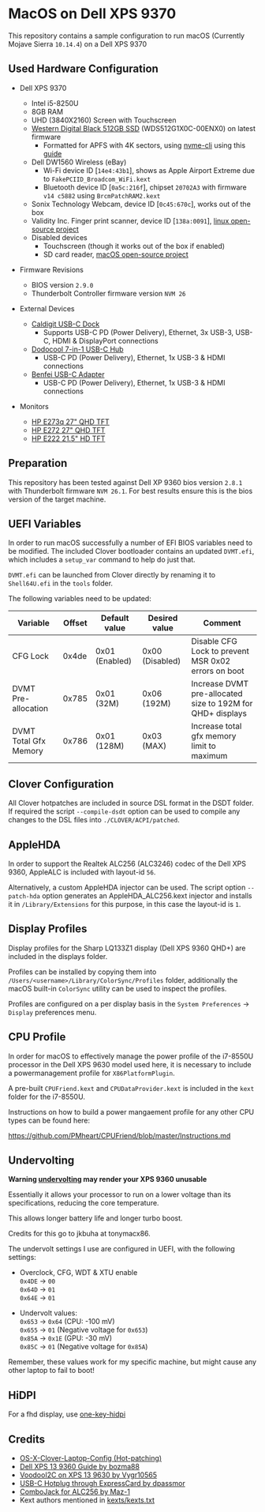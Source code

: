 # MacOS on Dell XPS 9370

This repository contains a sample configuration to run macOS (Currently Mojave Sierra `10.14.4`) on a Dell XPS 9370

## Used Hardware Configuration

- Dell XPS 9370
  - Intel i5-8250U
  - 8GB RAM
  - UHD (3840X2160) Screen with Touchscreen
  - [Western Digital Black 512GB SSD](http://a.co/8JOsXFG) (WDS512G1X0C-00ENX0) on latest firmware
    - Formatted for APFS with 4K sectors, using [nvme-cli](https://github.com/linux-nvme/nvme-cli) using this [guide](https://www.tonymacx86.com/threads/guide-sierra-on-hp-spectre-x360-native-kaby-lake-support.228302/)
  - Dell DW1560 Wireless (eBay)
    - Wi-Fi device ID [`14e4:43b1`], shows as Apple Airport Extreme due to `FakePCIID_Broadcom_WiFi.kext`
    - Bluetooth device ID [`0a5c:216f`], chipset `20702A3` with firmware `v14 c5882` using `BrcmPatchRAM2.kext`
  - Sonix Technology Webcam, device ID [`0c45:670c`], works out of the box
  - Validity Inc. Finger print scanner, device ID [`138a:0091`], [linux open-source project](https://github.com/hmaarrfk/Validity91)
  - Disabled devices
    - Touchscreen (though it works out of the box if enabled)
    - SD card reader, [macOS open-source project](https://github.com/sinetek/Sinetek-rtsx)

- Firmware Revisions
  - BIOS version `2.9.0`
  - Thunderbolt Controller firmware version `NVM 26`

- External Devices
  - [Caldigit USB-C Dock](http://a.co/8I1agKD)
    - Supports USB-C PD (Power Delivery), Ethernet, 3x USB-3, USB-C, HDMI & DisplayPort connections
  - [Dodocool 7-in-1 USB-C Hub](http://a.co/eGmk4K9)
    - USB-C PD (Power Delivery), Ethernet, 1x USB-3 & HDMI connections
  - [Benfei USB-C Adapter](http://a.co/1Lcm6Ot)
    - USB-C PD (Power Delivery), Ethernet, 1x USB-3 & HDMI connections

- Monitors
  - [HP E273q 27" QHD TFT](http://www8.hp.com/us/en/products/monitors/product-detail.html?oid=18164507)
  - [HP E272 27" QHD TFT](http://www8.hp.com/h20195/v2/GetDocument.aspx?docname=c04819807)
  - [HP E222 21.5" HD TFT](http://www8.hp.com/ca/en/products/monitors/product-detail.html?oid=8402841)

## Preparation

This repository has been tested against Dell XP 9360 bios version `2.8.1` with Thunderbolt firmware `NVM 26.1`. For best results ensure this is the bios version of the target machine.

## UEFI Variables

In order to run macOS successfully a number of EFI BIOS variables need to be modified. The included Clover bootloader contains an updated `DVMT.efi`, which includes a `setup_var` command to help do just that.

`DVMT.efi` can be launched from Clover directly by renaming it to `Shell64U.efi` in the `tools` folder.

The following variables need to be updated:

| Variable              | Offset | Default value  | Desired value   | Comment                                                    |
|-----------------------|--------|----------------|-----------------|------------------------------------------------------------|
| CFG Lock              | 0x4de  | 0x01 (Enabled) | 0x00 (Disabled) | Disable CFG Lock to prevent MSR 0x02 errors on boot        |
| DVMT Pre-allocation   | 0x785  | 0x01 (32M)     | 0x06 (192M)     | Increase DVMT pre-allocated size to 192M for QHD+ displays |
| DVMT Total Gfx Memory | 0x786  | 0x01 (128M)    | 0x03 (MAX)      | Increase total gfx memory limit to maximum                 |

## Clover Configuration

All Clover hotpatches are included in source DSL format in the DSDT folder.
If required the script `--compile-dsdt` option can be used to compile any changes to the DSL files into `./CLOVER/ACPI/patched`.

## AppleHDA

In order to support the Realtek ALC256 (ALC3246) codec of the Dell XPS 9360, AppleALC is included with layout-id `56`.

Alternatively, a custom AppleHDA injector can be used.
The script option `--patch-hda` option generates an AppleHDA_ALC256.kext injector and installs it in `/Library/Extensions` for this purpose, in this case the layout-id is `1`.

## Display Profiles

Display profiles for the Sharp LQ133Z1 display (Dell XPS 9360 QHD+) are included in the displays folder.

Profiles can be installed by copying them into `/Users/<username>/Library/ColorSync/Profiles` folder, additionally the macOS built-in `ColorSync` utility can be used to inspect the profiles.

Profiles are configured on a per display basis in the `System Preferences` -> `Display` preferences menu.

## CPU Profile

In order for macOS to effectively manage the power profile of the i7-8550U processor in the Dell XPS 9630 model used here, it is necessary to include a powermanagement profile for `X86PlatformPlugin`.

A pre-built `CPUFriend.kext` and `CPUDataProvider.kext` is included in the `kext` folder for the i7-8550U.

Instructions on how to build a power mangaement profile for any other CPU types can be found here:

https://github.com/PMheart/CPUFriend/blob/master/Instructions.md

## Undervolting

**Warning [undervolting](https://en.wikipedia.org/wiki/Dynamic_voltage_scaling) may render your XPS 9360 unusable**

Essentially it allows your processor to run on a lower voltage than its specifications, reducing the core temperature.

This allows longer battery life and longer turbo boost.

Credits for this go to jkbuha at tonymacx86.

The undervolt settings I use are configured in UEFI, with the following settings:

- Overclock, CFG, WDT & XTU enable  
  `0x4DE` -> `00`  
  `0x64D` -> `01`  
  `0x64E` -> `01`

- Undervolt values:  
  `0x653` -> `0x64` (CPU: -100 mV)  
  `0x655` -> `01`   (Negative voltage for `0x653`)  
  `0x85A` -> `0x1E` (GPU: -30 mV)  
  `0x85C` -> `01`   (Negative voltage for `0x85A`)

Remember, these values work for my specific machine, but might cause any other laptop to fail to boot!

## HiDPI
For a fhd display, use [one-key-hidpi](https://github.com/xzhih/one-key-hidpi)

## Credits

- [OS-X-Clover-Laptop-Config (Hot-patching)](https://github.com/RehabMan/OS-X-Clover-Laptop-Config)
- [Dell XPS 13 9360 Guide by bozma88](https://www.tonymacx86.com/threads/guide-dell-xps-13-9360-on-macos-sierra-10-12-x-lts-long-term-support-guide.213141/)
- [VoodooI2C on XPS 13 9630 by Vygr10565](https://www.tonymacx86.com/threads/guide-dell-xps-13-9360-on-macos-sierra-10-12-x-lts-long-term-support-guide.213141/page-202#post-1708487)
- [USB-C Hotplug through ExpressCard by dpassmor](https://www.tonymacx86.com/threads/usb-c-hotplug-questions.211313/)
- [ComboJack for ALC256 by Maz-1](https://github.com/hackintosh-stuff/ComboJack)
- Kext authors mentioned in [kexts/kexts.txt](https://github.com/the-darkvoid/XPS9360-macOS/blob/master/kexts/kexts.txt)

